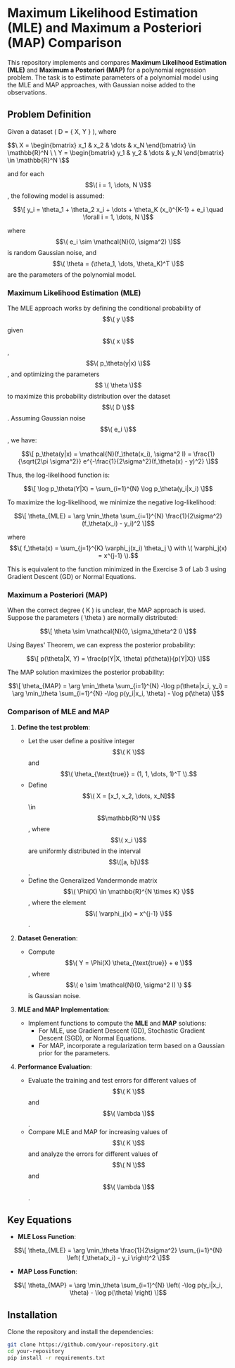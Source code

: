 # Maximum Likelihood Estimation (MLE) and Maximum a Posteriori (MAP) Comparison

This repository implements and compares **Maximum Likelihood Estimation (MLE)** and **Maximum a Posteriori (MAP)** for a polynomial regression problem. The task is to estimate parameters of a polynomial model using the MLE and MAP approaches, with Gaussian noise added to the observations.

## Problem Definition

Given a dataset \( D = \{ X, Y \} \), where

$$\
X = \begin{bmatrix} x_1 & x_2 & \dots & x_N \end{bmatrix} \in \mathbb{R}^N
\
\
Y = \begin{bmatrix} y_1 & y_2 & \dots & y_N \end{bmatrix} \in \mathbb{R}^N
\$$

and for each $$\( i = 1, \dots, N \)$$, the following model is assumed:

$$\[
y_i = \theta_1 + \theta_2 x_i + \dots + \theta_K (x_i)^{K-1} + e_i \quad \forall i = 1, \dots, N
\]$$

where $$\( e_i \sim \mathcal{N}(0, \sigma^2) \)$$ is random Gaussian noise, and $$\( \theta = (\theta_1, \dots, \theta_K)^T \)$$ are the parameters of the polynomial model.

### Maximum Likelihood Estimation (MLE)

The MLE approach works by defining the conditional probability of $$\( y \)$$ given $$\( x \)$$, $$\( p_\theta(y|x) \)$$, and optimizing the parameters $$ \( \theta \)$$ to maximize this probability distribution over the dataset $$\( D \)$$. Assuming Gaussian noise $$\( e_i \)$$, we have:

$$\[
p_\theta(y|x) = \mathcal{N}(f_\theta(x_i), \sigma^2 I) = \frac{1}{\sqrt{2\pi \sigma^2}} e^{-\frac{1}{2\sigma^2}(f_\theta(x) - y)^2}
\]$$

Thus, the log-likelihood function is:

$$\[
\log p_\theta(Y|X) = \sum_{i=1}^{N} \log p_\theta(y_i|x_i)
\]$$

To maximize the log-likelihood, we minimize the negative log-likelihood:

$$\[
\theta_{MLE} = \arg \min_\theta \sum_{i=1}^{N} \frac{1}{2\sigma^2} (f_\theta(x_i) - y_i)^2
\]$$

where $$\( f_\theta(x) = \sum_{j=1}^{K} \varphi_j(x_i) \theta_j \) with \( \varphi_j(x) = x^{j-1} \).$$

This is equivalent to the function minimized in the Exercise 3 of Lab 3 using Gradient Descent (GD) or Normal Equations.

### Maximum a Posteriori (MAP)

When the correct degree \( K \) is unclear, the MAP approach is used. Suppose the parameters \( \theta \) are normally distributed:

$$\[
\theta \sim \mathcal{N}(0, \sigma_\theta^2 I)
\]$$

Using Bayes' Theorem, we can express the posterior probability:

$$\[
p(\theta|X, Y) = \frac{p(Y|X, \theta) p(\theta)}{p(Y|X)}
\]$$

The MAP solution maximizes the posterior probability:

$$\[
\theta_{MAP} = \arg \min_\theta \sum_{i=1}^{N} -\log p(\theta|x_i, y_i) = \arg \min_\theta \sum_{i=1}^{N} -\log p(y_i|x_i, \theta) - \log p(\theta)
\]$$

### Comparison of MLE and MAP

1. **Define the test problem**:
   - Let the user define a positive integer $$\( K \)$$ and $$\( \theta_{\text{true}} = (1, 1, \dots, 1)^T \).$$
   - Define $$\( X = [x_1, x_2, \dots, x_N]$$ \in $$\mathbb{R}^N \)$$, where $$\( x_i \)$$ are uniformly distributed in the interval $$\([a, b]\)$$.
   - Define the Generalized Vandermonde matrix $$\( \Phi(X) \in \mathbb{R}^{N \times K} \)$$, where the element $$\( \varphi_j(x) = x^{j-1} \)$$.

2. **Dataset Generation**:
   - Compute $$\( Y = \Phi(X) \theta_{\text{true}} + e \)$$, where $$\( e \sim \mathcal{N}(0, \sigma^2 I) \) $$is Gaussian noise.

3. **MLE and MAP Implementation**:
   - Implement functions to compute the **MLE** and **MAP** solutions:
     - For MLE, use Gradient Descent (GD), Stochastic Gradient Descent (SGD), or Normal Equations.
     - For MAP, incorporate a regularization term based on a Gaussian prior for the parameters.

4. **Performance Evaluation**:
   - Evaluate the training and test errors for different values of $$\( K \)$$ and $$\( \lambda \)$$.
   - Compare MLE and MAP for increasing values of $$\( K \)$$ and analyze the errors for different values of $$\( N \)$$ and $$\( \lambda \)$$.

## Key Equations

- **MLE Loss Function**:

$$\[
\theta_{MLE} = \arg \min_\theta \frac{1}{2\sigma^2} \sum_{i=1}^{N} \left( f_\theta(x_i) - y_i \right)^2
\]$$

- **MAP Loss Function**:

$$\[
\theta_{MAP} = \arg \min_\theta \sum_{i=1}^{N} \left( -\log p(y_i|x_i, \theta) - \log p(\theta) \right)
\]$$

## Installation

Clone the repository and install the dependencies:

```bash
git clone https://github.com/your-repository.git
cd your-repository
pip install -r requirements.txt
